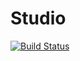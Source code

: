 # Studio
[![Build Status](https://travis-ci.com/DashThis/Studio.svg?token=JgybuwLy8pyqqPsYa2C6&branch=master)](https://travis-ci.com/DashThis/Studio)
